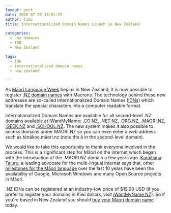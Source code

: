 ```yaml
---
layout: post
date: 2010-07-26 15:51:37
author: Timo
title: Internationalized Domain Names Launch in New Zealand

categories:
  - .nz domains
  - IDN
  - New Zealand

tags:
  - idn
  - internationalized domain names
  - new zealand

---
```


As [Māori Language Week](http://www.korero.maori.nz/news/mlw) begins in New Zealand, it is now possible to register [.NZ domain names](https://iwantmyname.com/domains/domain-name-registration-list-of-extensions) with Macrons. The technology behind these new addresses are so-called Internationalized Domain Names ([IDNs](http://en.wikipedia.org/wiki/Internationalized_domain_name "Internationalized domain name")) which translate the special characters into a computer readable format.

Internationalized Domain Names are available for all second-level .NZ domains available at iWantMyName: [.CO.NZ](https://iwantmyname.com/domains/co.nz-domain-name-registration-for-new-zealand), [.NET.NZ](https://iwantmyname.com/domains/net.nz-domain-name-registration-for-new-zealand), [.ORG.NZ](https://iwantmyname.com/domains/org.nz-domain-name-registration-for-new-zealand), [.MAORI.NZ](https://iwantmyname.com/domains/maori.nz-domain-name-registration-for-new-zealand), [.GEEK.NZ](https://iwantmyname.com/domains/geek.nz-domain-name-registration-for-new-zealand) and [.SCHOOL.NZ](https://iwantmyname.co.nz/domains/school.nz-domain-name-registration-for-new-zealand). The new system makes it also possible to access domains under MĀORI.NZ so you can even enter a web address such as tēnākoe.māori.nz (note the ā in the second-level domain).

We would like to take this opportunity to thank everyone involved in the process. This is a significant step for Māori on the internet which began with the introduction of the .MAORI.NZ domain a few years ago. [Karaitiana Taiuru](http://www.taiuru.maori.nz), a leading advocate for the multi-lingual internat says that, other [milestones for the Māori language](http://blog.taiuru.maori.nz/2010/07/decade-of-advocating-for-maori.html) over the last 10 years have been the availability of Google, Microsoft Windows and many Open Source projects in Māori.

.NZ IDNs can be registered at an industry-low price of $19.00 USD (if you prefer to register your domains in Kiwi dollars, visit [iWantMyName NZ](https://iwantmyname.co.nz)). So if you're based in New Zealand you should [buy your Māori domain name](https://iwantmyname.com) today.
